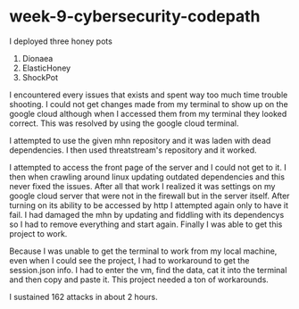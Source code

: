 # week-9-cybersecurity-codepath

I deployed three honey pots

1. Dionaea
2. ElasticHoney
3. ShockPot

I encountered every issues that exists and spent way too much time trouble shooting.
I could not get changes made from my terminal to show up on the google cloud although when I accessed them from my terminal they looked correct.
This was resolved by using the google cloud terminal.

I attempted to use the given mhn repository and it was laden with dead dependencies.
I then used threatstream's repository and it worked.

I attempted to access the front page of the server and I could not get to it.
I then when crawling around linux updating outdated dependencies and this never fixed the issues.
After all that work I realized it was settings on my google cloud server that were not in the firewall but in the server itself.
After turning on its ability to be accessed by http I attempted again only to have it fail.
I had damaged the mhn by updating and fiddling with its dependencys so I had to remove everything and start again.
Finally I was able to get this project to work.

Because I was unable to get the terminal to work from my local machine, even when I could see the project, I had to workaround to get the session.json info.
I had to enter the vm, find the data, cat it into the terminal and then copy and paste it.
This project needed a ton of workarounds.


I sustained 162 attacks in about 2 hours.

